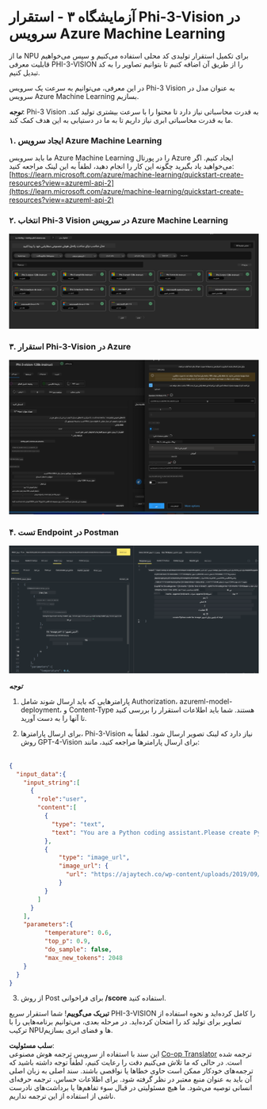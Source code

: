 <!--
CO_OP_TRANSLATOR_METADATA:
{
  "original_hash": "20cb4e6ac1686248e8be913ccf6c2bc2",
  "translation_date": "2025-03-27T12:03:31+00:00",
  "source_file": "md\\02.Application\\02.Code\\Phi3\\VSCodeExt\\HOL\\AIPC\\03.DeployPhi3VisionOnAzure.md",
  "language_code": "fa"
}
-->
# **آزمایشگاه ۳ - استقرار Phi-3-Vision در سرویس Azure Machine Learning**

ما از NPU برای تکمیل استقرار تولیدی کد محلی استفاده می‌کنیم و سپس می‌خواهیم قابلیت معرفی PHI-3-VISION را از طریق آن اضافه کنیم تا بتوانیم تصاویر را به کد تبدیل کنیم.

در این معرفی، می‌توانیم به سرعت یک سرویس Phi-3 Vision به عنوان مدل در سرویس Azure Machine Learning بسازیم.

***توجه***: Phi-3 Vision به قدرت محاسباتی نیاز دارد تا محتوا را با سرعت بیشتری تولید کند. ما به قدرت محاسباتی ابری نیاز داریم تا به ما در دستیابی به این هدف کمک کند.

### **۱. ایجاد سرویس Azure Machine Learning**

ما باید سرویس Azure Machine Learning را در پورتال Azure ایجاد کنیم. اگر می‌خواهید یاد بگیرید چگونه این کار را انجام دهید، لطفاً به این لینک مراجعه کنید: [https://learn.microsoft.com/azure/machine-learning/quickstart-create-resources?view=azureml-api-2](https://learn.microsoft.com/azure/machine-learning/quickstart-create-resources?view=azureml-api-2)

### **۲. انتخاب Phi-3 Vision در سرویس Azure Machine Learning**

![Catalog](../../../../../../../../../translated_images/vison_catalog.e04e9e5f2b6ff115fff30e793e54e617da07251c7b192e1a68e6b050917f45aa.fa.png)

### **۳. استقرار Phi-3-Vision در Azure**

![Deploy](../../../../../../../../../translated_images/vision_deploy.c0582d08b5d49675c643f3bedc04ae106957304f3cd4702406fa08bea80ba213.fa.png)

### **۴. تست Endpoint در Postman**

![Test](../../../../../../../../../translated_images/vision_test.fb4ff33607077153c7b5dcf37648dc5a9cb550824aeba89963e6b270314fc554.fa.png)

***توجه***

1. پارامترهایی که باید ارسال شوند شامل Authorization، azureml-model-deployment، و Content-Type هستند. شما باید اطلاعات استقرار را بررسی کنید تا آنها را به دست آورید.

2. برای ارسال پارامترها، Phi-3-Vision نیاز دارد که لینک تصویر ارسال شود. لطفاً به روش GPT-4-Vision برای ارسال پارامترها مراجعه کنید، مانند:

```json

{
  "input_data":{
    "input_string":[
      {
        "role":"user",
        "content":[ 
          {
            "type": "text",
            "text": "You are a Python coding assistant.Please create Python code for image "
          },
          {
              "type": "image_url",
              "image_url": {
                "url": "https://ajaytech.co/wp-content/uploads/2019/09/index.png"
              }
          }
        ]
      }
    ],
    "parameters":{
          "temperature": 0.6,
          "top_p": 0.9,
          "do_sample": false,
          "max_new_tokens": 2048
    }
  }
}

```

3. از روش Post برای فراخوانی **/score** استفاده کنید.

**تبریک می‌گوییم**! شما استقرار سریع PHI-3-VISION را کامل کرده‌اید و نحوه استفاده از تصاویر برای تولید کد را امتحان کرده‌اید. در مرحله بعدی، می‌توانیم برنامه‌هایی را با ترکیب NPU‌ها و فضای ابری بسازیم.

**سلب مسئولیت**:  
این سند با استفاده از سرویس ترجمه هوش مصنوعی [Co-op Translator](https://github.com/Azure/co-op-translator) ترجمه شده است. در حالی که ما تلاش می‌کنیم دقت را رعایت کنیم، لطفاً توجه داشته باشید که ترجمه‌های خودکار ممکن است حاوی خطاها یا نواقصی باشند. سند اصلی به زبان اصلی آن باید به عنوان منبع معتبر در نظر گرفته شود. برای اطلاعات حساس، ترجمه حرفه‌ای انسانی توصیه می‌شود. ما هیچ مسئولیتی در قبال سوء تفاهم‌ها یا برداشت‌های نادرست ناشی از استفاده از این ترجمه نداریم.